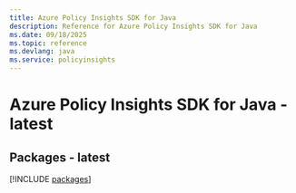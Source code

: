 ```yaml
---
title: Azure Policy Insights SDK for Java
description: Reference for Azure Policy Insights SDK for Java
ms.date: 09/18/2025
ms.topic: reference
ms.devlang: java
ms.service: policyinsights
---
```

# Azure Policy Insights SDK for Java - latest
## Packages - latest
[!INCLUDE [packages](policy-insights-index.md)]